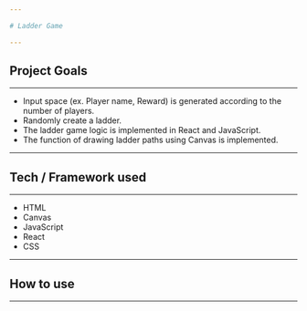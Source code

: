 ```yaml
---

# Ladder Game

---
```


## Project Goals

---

- Input space (ex. Player name, Reward) is generated according to the number of players.
- Randomly create a ladder.
- The ladder game logic is implemented in React and JavaScript.
- The function of drawing ladder paths using Canvas is implemented.

---

## Tech / Framework used

---

- HTML
- Canvas
- JavaScript
- React
- CSS

---

## How to use

---
